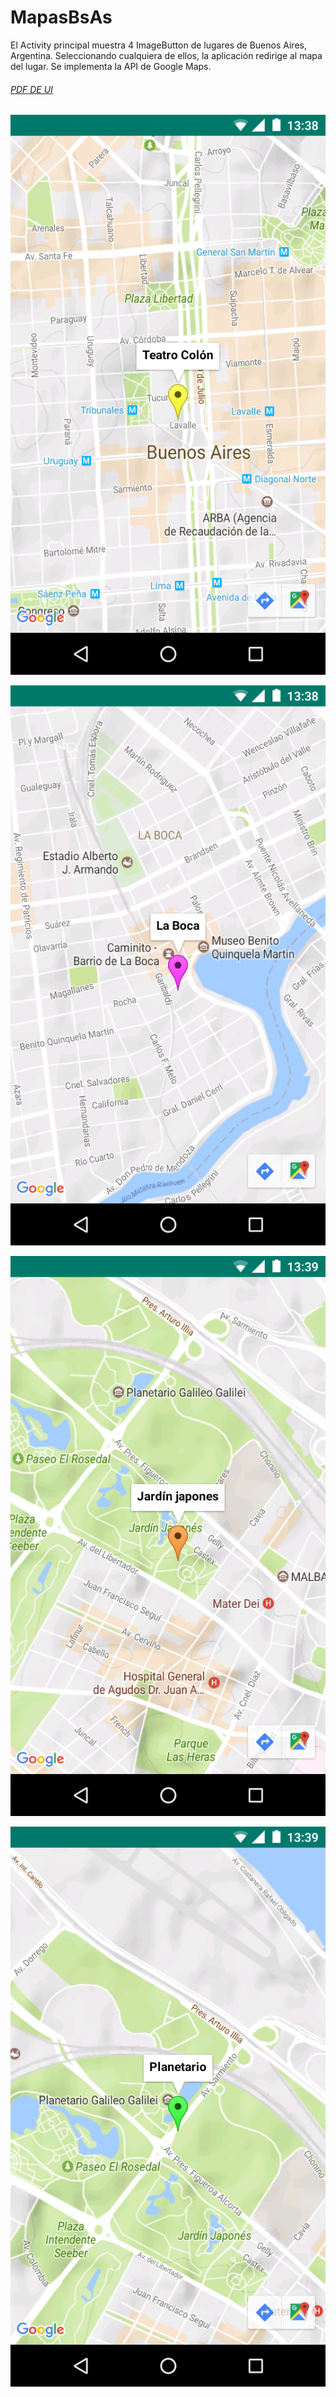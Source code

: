 # MapasBsAs
El Activity principal muestra 4 ImageButton de lugares de Buenos Aires, Argentina.
Seleccionando cualquiera de ellos, la aplicación redirige al mapa del lugar.
Se implementa la API de Google Maps.
###### [PDF DE UI](https://github.com/mari709/MapasBsAs/blob/master/CapturasdePantalla05-01-2017.pdf)

![Teatro Colón](
https://github.com/mari709/MapasBsAs/blob/master/Screenshot_20170105-133848.png "Teatro Colón")

![La Boca](
https://github.com/mari709/MapasBsAs/blob/master/Screenshot_20170105-133855.png "La Boca")


![Jardin Japones](
https://github.com/mari709/MapasBsAs/blob/master/Screenshot_20170105-133902.png "Jardin Japones")


![Planetario](
https://github.com/mari709/MapasBsAs/blob/master/Screenshot_20170105-133911.png "Planetario")



